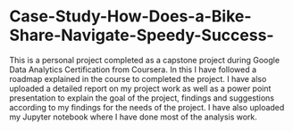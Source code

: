 # Case-Study-How-Does-a-Bike-Share-Navigate-Speedy-Success-

This is a personal project completed as a capstone project during Google Data Analytics Certification from Coursera. In this I have followed a roadmap explained in the course to completed the project. I have also uploaded a detailed report on my project work as well as a power point presentation to explain the goal of the project, findings and suggestions according to my findings for the needs of the project. I have also uploaded my Jupyter notebook where I have done most of the analysis work.
